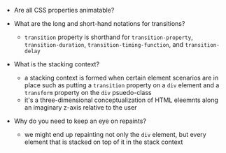 - Are all CSS properties animatable?

- What are the long and short-hand notations for transitions?
  - `transition` property is shorthand for `transition-property`, `transition-duration`, `transition-timing-function`, and `transition-delay`

- What is the stacking context?
  - a stacking context is formed when certain element scenarios are in place such as putting a `transition` property on a `div` element and a `transform` property on the `div` psuedo-class
  - it's a three-dimensional conceptualization of HTML eleemnts along an imaginary z-axis relative to the user

- Why do you need to keep an eye on repaints?
  - we might end up repainting not only the `div` element, but every element that is stacked on top of it in the stack context